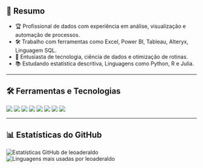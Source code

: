 <h2>🚀 Resumo</h2>

- 🏆 Profissional de dados com experiência em análise, visualização e automação de processos.
- 🛠️ Trabalho com ferramentas como Excel, Power BI, Tableau, Alteryx, Linguagem SQL.
- 💎 Entusiasta de tecnologia, ciência de dados e otimização de rotinas.
- 📚 Estudando estatística descritiva, Linguagens como Python, R e Julia.

---

<h2>🛠️ Ferramentas e Tecnologias</h2>

<p align="left">
  <img src="https://img.shields.io/badge/-Excel-217346?style=for-the-badge&logo=microsoft-excel&logoColor=white" />
  <img src="https://img.shields.io/badge/-Power%20BI-F2C811?style=for-the-badge&logo=power-bi&logoColor=black" />
  <img src="https://img.shields.io/badge/-Tableau-E97627?style=for-the-badge&logo=tableau&logoColor=white" />
  <img src="https://img.shields.io/badge/-Looker%20Studio-4285F4?style=for-the-badge&logo=looker&logoColor=white" />
  <img src="https://img.shields.io/badge/-Alteryx-0076AA?style=for-the-badge&logoColor=white" />
  <img src="https://img.shields.io/badge/-SQL-336791?style=for-the-badge&logo=postgresql&logoColor=white" />
  <img src="https://img.shields.io/badge/-Python-3776AB?style=for-the-badge&logo=python&logoColor=white" />
  <img src="https://img.shields.io/badge/-R-276DC3?style=for-the-badge&logo=r&logoColor=white" />
</p>

---

<h2>📊 Estatísticas do GitHub</h2>

<img src="https://github-readme-stats.vercel.app/api?username=leoaderaldo&show_icons=true&theme=tokyonight" alt="Estatísticas GitHub de leoaderaldo" />

<img src="https://github-readme-stats.vercel.app/api/top-langs/?username=leoaderaldo&layout=compact&theme=tokyonight" alt="Linguagens mais usadas por leoaderaldo" />
